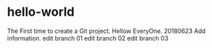 # hello-world
The First time to create a Git project.
Hellow EveryOne.
20180623
Add information.
edit branch 01
edit branch 02
edit branch 03

